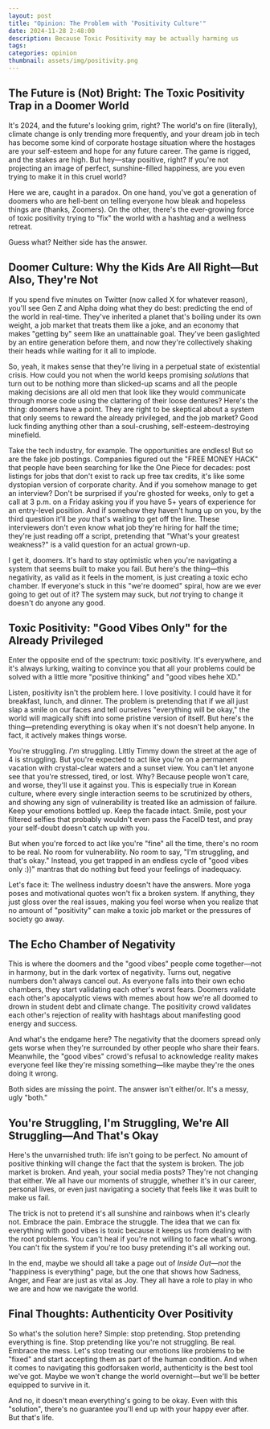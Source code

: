 ```yaml
---
layout: post
title: "Opinion: The Problem with ‘Positivity Culture'"
date: 2024-11-28 2:48:00
description: Because Toxic Positivity may be actually harming us
tags:
categories: opinion
thumbnail: assets/img/positivity.png
---
```


## The Future is (Not) Bright: The Toxic Positivity Trap in a Doomer World

It's 2024, and the future's looking grim, right? The world's on fire (literally), climate change is only trending more frequently, and your dream job in tech has become some kind of corporate hostage situation where the hostages are your self-esteem and hope for any future career. The game is rigged, and the stakes are high. But hey—stay positive, right? If you're not projecting an image of perfect, sunshine-filled happiness, are you even trying to make it in this cruel world?

Here we are, caught in a paradox. On one hand, you've got a generation of doomers who are hell-bent on telling everyone how bleak and hopeless things are (thanks, Zoomers). On the other, there's the ever-growing force of toxic positivity trying to "fix" the world with a hashtag and a wellness retreat.

Guess what? Neither side has the answer.

## Doomer Culture: Why the Kids Are All Right—But Also, They're Not

If you spend five minutes on Twitter (now called X for whatever reason), you'll see Gen Z and Alpha doing what they do best: predicting the end of the world in real-time. They've inherited a planet that's boiling under its own weight, a job market that treats them like a joke, and an economy that makes "getting by" seem like an unattainable goal. They've been gaslighted by an entire generation before them, and now they're collectively shaking their heads while waiting for it all to implode.

So, yeah, it makes sense that they're living in a perpetual state of existential crisis. How could you not when the world keeps promising _solutions_ that turn out to be nothing more than slicked-up scams and all the people making decisions are all old men that look like they would communicate through morse code using the clattering of their loose dentures? Here's the thing: doomers have a point. They are right to be skeptical about a system that only seems to reward the already privileged, and the job market? Good luck finding anything other than a soul-crushing, self-esteem-destroying minefield.

Take the tech industry, for example. The opportunities are endless! But so are the fake job postings. Companies figured out the "FREE MONEY HACK" that people have been searching for like the One Piece for decades: post listings for jobs that don't exist to rack up free tax credits, it's like some dystopian version of corporate charity. And if you somehow manage to get an interview? Don't be surprised if you're ghosted for weeks, only to get a call at 3 p.m. on a Friday asking you if you have 5+ years of experience for an entry-level position. And if somehow they haven't hung up on you, by the third question it'll be _you_ that's waiting to get off the line. These interviewers don't even know what job they're hiring for half the time; they're just reading off a script, pretending that "What's your greatest weakness?" is a valid question for an actual grown-up.

I get it, doomers. It's hard to stay optimistic when you're navigating a system that seems built to make you fail. But here's the thing—this negativity, as valid as it feels in the moment, is just creating a toxic echo chamber. If everyone's stuck in this "we're doomed" spiral, how are we ever going to get out of it? The system may suck, but _not_ trying to change it doesn't do anyone any good.

## Toxic Positivity: "Good Vibes Only" for the Already Privileged

Enter the opposite end of the spectrum: toxic positivity. It's everywhere, and it's always lurking, waiting to convince you that all your problems could be solved with a little more "positive thinking" and "good vibes hehe XD."

Listen, positivity isn't the problem here. I love positivity. I could have it for breakfast, lunch, and dinner. The problem is pretending that if we all just slap a smile on our faces and tell ourselves "everything will be okay," the world will magically shift into some pristine version of itself. But here's the thing—pretending everything is okay when it's not doesn't help anyone. In fact, it actively makes things worse.

You're struggling. _I'm_ struggling. Littly Timmy down the street at the age of 4 is struggling. But you're expected to act like you're on a permanent vacation with crystal-clear waters and a sunset view. You can't let anyone see that you're stressed, tired, or lost. Why? Because people won't care, and worse, they'll use it against you. This is especially true in Korean culture, where every single interaction seems to be scrutinized by others, and showing any sign of vulnerability is treated like an admission of failure. Keep your emotions bottled up. Keep the facade intact. Smile, post your filtered selfies that probably wouldn't even pass the FaceID test, and pray your self-doubt doesn't catch up with you.

But when you're forced to act like you're "fine" all the time, there's no room to be real. No room for vulnerability. No room to say, "I'm struggling, and that's okay." Instead, you get trapped in an endless cycle of "good vibes only :))" mantras that do nothing but feed your feelings of inadequacy.

Let's face it: The wellness industry doesn't have the answers. More yoga poses and motivational quotes won't fix a broken system. If anything, they just gloss over the real issues, making you feel worse when you realize that no amount of "positivity" can make a toxic job market or the pressures of society go away.

## The Echo Chamber of Negativity

This is where the doomers and the "good vibes" people come together—not in harmony, but in the dark vortex of negativity. Turns out, negative numbers don't always cancel out. As everyone falls into their own echo chambers, they start validating each other's worst fears. Doomers validate each other's apocalyptic views with memes about how we're all doomed to drown in student debt and climate change. The positivity crowd validates each other's rejection of reality with hashtags about manifesting good energy and success.

And what's the endgame here? The negativity that the doomers spread only gets worse when they're surrounded by other people who share their fears. Meanwhile, the "good vibes" crowd's refusal to acknowledge reality makes everyone feel like they're missing something—like maybe they're the ones doing it wrong.

Both sides are missing the point. The answer isn't either/or. It's a messy, ugly "both."

## You're Struggling, I'm Struggling, We're All Struggling—And That's Okay

Here's the unvarnished truth: life isn't going to be perfect. No amount of positive thinking will change the fact that the system is broken. The job market is broken. And yeah, your social media posts? They're not changing that either. We all have our moments of struggle, whether it's in our career, personal lives, or even just navigating a society that feels like it was built to make us fail.

The trick is not to pretend it's all sunshine and rainbows when it's clearly not. Embrace the pain. Embrace the struggle. The idea that we can fix everything with good vibes is toxic because it keeps us from dealing with the root problems. You can't heal if you're not willing to face what's wrong. You can't fix the system if you're too busy pretending it's all working out.

In the end, maybe we should all take a page out of _Inside Out_—_not_ the "happiness is everything" page, but the one that shows how Sadness, Anger, and Fear are just as vital as Joy. They all have a role to play in who we are and how we navigate the world.

## Final Thoughts: Authenticity Over Positivity

So what's the solution here? Simple: stop pretending. Stop pretending everything is fine. Stop pretending like you're not struggling. Be real. Embrace the mess. Let's stop treating our emotions like problems to be "fixed" and start accepting them as part of the human condition. And when it comes to navigating this godforsaken world, authenticity is the best tool we've got. Maybe we won't change the world overnight—but we'll be better equipped to survive in it.

And no, it doesn't mean everything's going to be okay. Even with this "solution", there's no guarantee you'll end up with your happy ever after. But that's life.
